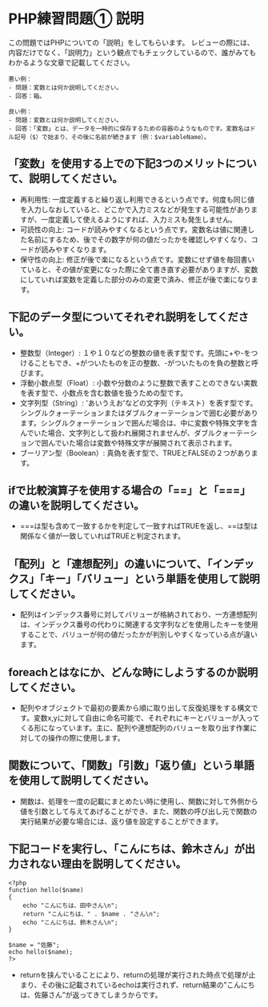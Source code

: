 # PHP練習問題① 説明
この問題ではPHPについての「説明」をしてもらいます。
レビューの際には、内容だけでなく、「説明力」という観点でもチェックしているので、誰がみてもわかるような文章で記載してください。

```
悪い例：
- 問題：変数とは何か説明してください。
- 回答：箱。

良い例：
- 問題：変数とは何か説明してください。
- 回答：「変数」とは、データを一時的に保存するための容器のようなものです。変数名はドル記号（$）で始まり、その後に名前が続きます（例：$variableName）。
```

## 「変数」を使用する上での下記3つのメリットについて、説明してください。
- 再利用性: 一度定義すると繰り返し利用できるという点です。何度も同じ値を入力しなおしていると、どこかで入力ミスなどが発生する可能性がありますが、一度定義して使えるようにすれば、入力ミスも発生しません。
- 可読性の向上: コードが読みやすくなるという点です。変数名は値に関連した名前にするため、後でその数字が何の値だったかを確認しやすくなり、コードが読みやすくなります。
- 保守性の向上: 修正が後で楽になるという点です。変数にせず値を毎回書いていると、その値が変更になった際に全て書き直す必要がありますが、変数にしていれば変数を定義した部分のみの変更で済み、修正が後で楽になります。

## 下記のデータ型についてそれぞれ説明をしてください。
- 整数型（Integer）: １や１０などの整数の値を表す型です。先頭に+や-をつけることもでき、+がついたものを正の整数、-がついたものを負の整数と呼びます。
- 浮動小数点型（Float）: 小数や分数のように整数で表すことのできない実数を表す型で、小数点を含む数値を扱うための型です。
- 文字列型（String）: 'あいうえお'などの文字列（テキスト）を表す型です。シングルクォーテーションまたはダブルクォーテーションで囲む必要があります。シングルクォーテーションで囲んだ場合は、中に変数や特殊文字を含んでいた場合、文字列として扱われ展開されませんが、ダブルクォーテーションで囲んでいた場合は変数や特殊文字が展開されて表示されます。
- ブーリアン型（Boolean）: 真偽を表す型で、TRUEとFALSEの２つがあります。

## ifで比較演算子を使用する場合の「==」と「===」の違いを説明してください。
- ===は型も含めて一致するかを判定して一致すればTRUEを返し、==は型は関係なく値が一致していればTRUEと判定されます。

## 「配列」と「連想配列」の違いについて、「インデックス」「キー」「バリュー」という単語を使用して説明してください。
- 配列はインデックス番号に対してバリューが格納されており、一方連想配列は、インデックス番号の代わりに関連する文字列などを使用したキーを使用することで、バリューが何の値だったかが判別しやすくなっている点が違います。

## foreachとはなにか、どんな時にしようするのか説明してください。
- 配列やオブジェクトで最初の要素から順に取り出して反復処理をする構文です。変数x,yに対して自由に命名可能で、それぞれにキーとバリューが入ってくる形になっています。主に、配列や連想配列のバリューを取り出す作業に対しての操作の際に使用します。

## 関数について、「関数」「引数」「返り値」という単語を使用して説明してください。
- 関数は、処理を一度の記載にまとめたい時に使用し、関数に対して外側から値を引数として与えてあげることができ、また、関数の呼び出し元で関数の実行結果が必要な場合には、返り値を設定することができます。

## 下記コードを実行し、「こんにちは、鈴木さん」が出力されない理由を説明してください。
```
<?php
function hello($name)
{
    echo "こんにちは、田中さん\n";
    return "こんにちは、" . $name . "さん\n";
    echo "こんにちは、鈴木さん\n";
}

$name = "佐藤";
echo hello($name);
?>
```
- returnを挟んでいることにより、returnの処理が実行された時点で処理が止まり、その後に記載されているechoは実行されず、return結果の”こんにちは、佐藤さん”が返ってきてしまうからです。